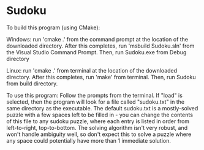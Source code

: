 # Sudoku

To build this program (using CMake):

Windows:
run 'cmake .' from the command prompt at the location of the downloaded directory. After this completes, run 'msbuild Sudoku.sln' from the Visual Studio Command Prompt. Then, run Sudoku.exe from Debug directory

Linux:
run 'cmake .' from terminal at the location of the downloaded directory. After this completes, run 'make' from terminal. Then, run Sudoku from build directory.


To use this program:
Follow the prompts from the terminal. If "load" is selected, then the program will look for a file called "sudoku.txt" in the same directory as the executable. The default sudoku.txt is a mostly-solved puzzle with a few spaces left to be filled in - you can change the contents of this file to any sudoku puzzle, where each entry is listed in order from left-to-right, top-to-bottom. The solving algorithm isn't very robust, and won't handle ambiguity well, so don't expect this to solve a puzzle where any space could potentially have more than 1 immediate solution.
